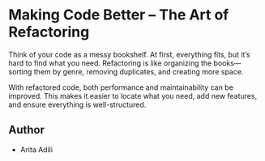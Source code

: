 # Making Code Better – The Art of Refactoring

Think of your code as a messy bookshelf. At first, everything fits, but it’s hard to find what you need. Refactoring is like organizing the books—sorting them by genre, removing duplicates, and creating more space.

With refactored code, both performance and maintainability can be improved. This makes it easier to locate what you need, add new features, and ensure everything is well-structured.


## Author
- Arita Adili

